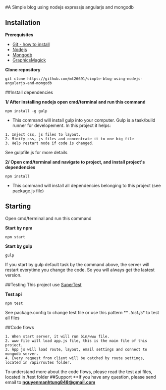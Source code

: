#A Simple blog using nodejs expressjs angularjs and mongodb

## Installation

**Prerequisites**
 - [Git - how to install](https://git-scm.com/book/en/v2/Getting-Started-Installing-Git)
 - [Nodejs](https://nodejs.org/en/)
 - [Mongodb](https://www.mongodb.org/)
 - [GraphicsMagick](http://www.graphicsmagick.org/download.html)
 
**Clone repository**
```
git clone https://github.com/mt26691/simple-blog-using-nodejs-angularjs-and-mongodb
```

##Install dependencies

**1/ After installing nodejs open cmd/terminal and run this command**
```
npm install -g gulp
```
- This command will install gulp into your computer. Gulp is a task/build runner for developement.
In this project it helps:
```
1. Inject css, js files to layout.
2. Minify css, js files and concentrate it to one big file
3. Help restart node if code is changed.
```
See gulpfile.js for more details

**2/ Open cmd/terminal and navigate to project, and install project's dependencies**
```
npm install
```
- This command will install all dependencies belonging to this project (see package.js file)

## Starting
Open cmd/terminal and run this command

**Start by npm**
```
npm start
```
**Start by gulp**
```
gulp
```
If you start by gulp default task by the command above, the server will restart everytime you change the code.
So you will always get the lastest version.

##Testing
This project use [SuperTest](https://github.com/visionmedia/supertest) 

**Test api**
```
npm test
```
See package.config to change test file or use this pattern ** *.test.js** to test all files

##Code flows
```
1. When start server, it will run bin/www file.
2. www file will load app.js file, this is the main file of this project.
3. App js will load route, layout, email settings and connect to mongodb server.
4. Every request from client will be catched by route settings, located in /api/routes folder.
```
To understand more about the code flows, please read the test api files, located in /test folder
##Support
**If you have any question, please send email to **nguyenmanhtung848@gmail.com**